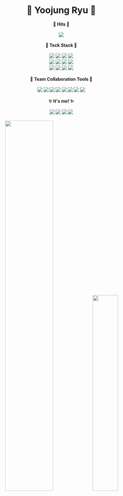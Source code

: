 <div align="center">
  <h1>🌷 Yoojung Ryu 🌷</h1>
  <strong>🐥 Hits 🐥</strong>
  <br/>
  <br/>
  <a href="https://hits.seeyoufarm.com"><img src="https://hits.seeyoufarm.com/api/count/incr/badge.svg?url=https%3A%2F%2Fgithub.com%2Fu-ryu-00&count_bg=%23F3C1FF&title_bg=%233D67FF&icon=ghostery.svg&icon_color=%23E7E7E7&title=hits&edge_flat=false"/></a>
  <br/>
  <br/>
  <strong>👾 Teck Stack 👾</strong>
  <br/>
  <br/>
  <img src="https://img.shields.io/badge/JavaScript-F7DF1E?style=plastic&logo=javascript&logoColor=FFFFFF"/>
  <img src="https://img.shields.io/badge/TypeScript-3178C6?style=plastic&logo=typescript&logoColor=FFFFFF"/>
  <img src="https://img.shields.io/badge/HTML5-E34F26?style=plastic&logo=html5&logoColor=FFFFFF"/>
  <img src="https://img.shields.io/badge/CSS3-1572B6?style=plastic&logo=css3&logoColor=FFFFFF"/>
  <br/>
  <img src="https://img.shields.io/badge/React-61DAFB?style=plastic&logo=React&logoColor=FFFFFF"/>
  <img src="https://img.shields.io/badge/Next.js-000000?style=plastic&logo=nextdotjs&logoColor=FFFFFF"/>
  <img src="https://img.shields.io/badge/Redux-764ABC?style=plastic&logo=redux&logoColor=FFFFFF"/>
  <img src="https://img.shields.io/badge/jQuery-0769AD?style=plastic&logo=jQuery&logoColor=FFFFFF"/>
  <br/>
  <img src="https://img.shields.io/badge/styled components-DB7093?style=plastic&logo=styled-components&logoColor=FFFFFF"/>
  <img src="https://img.shields.io/badge/Firebase-FFCA28?style=plastic&logo=firebase&logoColor=FFFFFF"/>
  <img src="https://img.shields.io/badge/npm-CB3837?style=plastic&logo=npm&logoColor=FFFFFF"/>
  <img src="https://img.shields.io/badge/ESLint-4B32C3?style=plastic&logo=eslint&logoColor=FFFFFF"/>
  <br/>
  <br/>
  <strong>🎀 Team Collaboration Tools 🎀</h2>
  <br/>
  <br/>
  <img src="https://img.shields.io/badge/Git-F05032?style=plastic&logo=git&logoColor=FFFFFF"/>
  <img src="https://img.shields.io/badge/GitBook-BBDDE5?style=plastic&logo=gitbook&logoColor=FFFFFF"/>
  <img src="https://img.shields.io/badge/GitLab-FC6D26?style=plastic&logo=gitlab&logoColor=FFFFFF"/>
  <img src="https://img.shields.io/badge/Figma-F24E1E?style=plastic&logo=figma&logoColor=FFFFFF"/>
  <img src="https://img.shields.io/badge/Slack-4A154B?style=plastic&logo=slack&logoColor=FFFFFF"/>
  <img src="https://img.shields.io/badge/Notion-000000?style=plastic&logo=notion&logoColor=FFFFFF"/>
  <img src="https://img.shields.io/badge/Confluence-172B4D?style=plastic&logo=confluence&logoColor=FFFFFF"/>
  <img src="https://img.shields.io/badge/Jira-0052CC?style=plastic&logo=jira&logoColor=FFFFFF"/>
  <br/>
  <br/>
  <strong>✨ It's me! ✨</strong>
  <br/>
  <br/>
  <a href="https://velog.io/@u-ryu-00" target="_blank"><img src="https://img.shields.io/badge/Velog-20C997?style=plastic&logo=velog&logoColor=FFFFFF"/></a>
  <a href="https://www.linkedin.com/in/u-ryu" target="_blank"><img src="https://img.shields.io/badge/LinkedIn-0A66C2?style=plastic&logo=LinkedIn&logoColor=FFFFFF"/></a>
  <a href="https://wakatime.com/@u_ryu_" target="_blank"><img src="https://img.shields.io/badge/WakaTime-000000?style=plastic&logo=WakaTime&logoColor=FFFFFF"/></a>
  <a href="https://www.instagram.com/u._.ryu__/" target="_blank"><img src="https://img.shields.io/badge/Instagram-E4405F?style=plastic&logo=Instagram&logoColor=FFFFFF"/></a>
  <br/>
  <br/>
  <div>
    <img src="https://github-readme-stats.vercel.app/api?username=u-ryu-00&show_icons=true&theme=default" width="55%"/>
    <img src="https://github-readme-stats.vercel.app/api/top-langs/?username=u-ryu-00&layout=compact&theme=default" width="40%"/>
  </div>  
</div>
